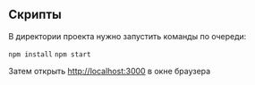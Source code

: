 ## Скрипты

В директории проекта нужно запустить команды по очереди:

`npm install`
`npm start`

Затем открыть [http://localhost:3000](http://localhost:3000) в окне браузера